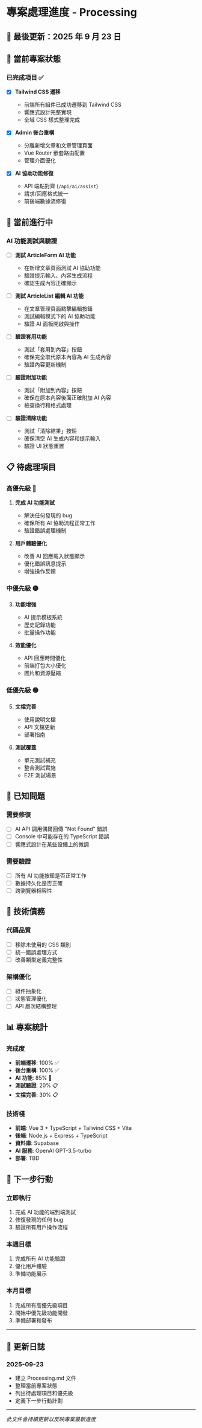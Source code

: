 # 專案處理進度 - Processing

## 📅 最後更新：2025 年 9 月 23 日

## 🎯 當前專案狀態

### 已完成項目 ✅

- [x] **Tailwind CSS 遷移**

  - 前端所有組件已成功遷移到 Tailwind CSS
  - 響應式設計完整實現
  - 全域 CSS 樣式整理完成

- [x] **Admin 後台重構**

  - 分離新增文章和文章管理頁面
  - Vue Router 嵌套路由配置
  - 管理介面優化

- [x] **AI 協助功能修復**
  - API 端點對齊 (`/api/ai/assist`)
  - 請求/回應格式統一
  - 前後端數據流修復

## 🔄 當前進行中

### AI 功能測試與驗證

- [ ] **測試 ArticleForm AI 功能**

  - 在新增文章頁面測試 AI 協助功能
  - 驗證提示輸入、內容生成流程
  - 確認生成內容正確顯示

- [ ] **測試 ArticleList 編輯 AI 功能**

  - 在文章管理頁面點擊編輯按鈕
  - 測試編輯模式下的 AI 協助功能
  - 驗證 AI 面板開啟與操作

- [ ] **驗證套用功能**

  - 測試「套用到內容」按鈕
  - 確保完全取代原本內容為 AI 生成內容
  - 驗證內容更新機制

- [ ] **驗證附加功能**

  - 測試「附加到內容」按鈕
  - 確保在原本內容後面正確附加 AI 內容
  - 檢查換行和格式處理

- [ ] **驗證清除功能**
  - 測試「清除結果」按鈕
  - 確保清空 AI 生成內容和提示輸入
  - 驗證 UI 狀態重置

## 📋 待處理項目

### 高優先級 🔴

1. **完成 AI 功能測試**

   - 解決任何發現的 bug
   - 確保所有 AI 協助流程正常工作
   - 驗證錯誤處理機制

2. **用戶體驗優化**
   - 改善 AI 回應載入狀態顯示
   - 優化錯誤訊息提示
   - 增強操作反饋

### 中優先級 🟡

3. **功能增強**

   - AI 提示模板系統
   - 歷史記錄功能
   - 批量操作功能

4. **效能優化**
   - API 回應時間優化
   - 前端打包大小優化
   - 圖片和資源壓縮

### 低優先級 🟢

5. **文檔完善**

   - 使用說明文檔
   - API 文檔更新
   - 部署指南

6. **測試覆蓋**
   - 單元測試補充
   - 整合測試實施
   - E2E 測試場景

## 🐛 已知問題

### 需要修復

- [ ] AI API 調用偶爾回傳 "Not Found" 錯誤
- [ ] Console 中可能存在的 TypeScript 錯誤
- [ ] 響應式設計在某些設備上的微調

### 需要驗證

- [ ] 所有 AI 功能按鈕是否正常工作
- [ ] 數據持久化是否正確
- [ ] 跨瀏覽器相容性

## 🔧 技術債務

### 代碼品質

- [ ] 移除未使用的 CSS 類別
- [ ] 統一錯誤處理方式
- [ ] 改善類型定義完整性

### 架構優化

- [ ] 組件抽象化
- [ ] 狀態管理優化
- [ ] API 層次結構整理

## 📊 專案統計

### 完成度

- **前端遷移**: 100% ✅
- **後台重構**: 100% ✅
- **AI 功能**: 85% 🔄
- **測試驗證**: 20% 📋
- **文檔完善**: 30% 📋

### 技術棧

- **前端**: Vue 3 + TypeScript + Tailwind CSS + Vite
- **後端**: Node.js + Express + TypeScript
- **資料庫**: Supabase
- **AI 服務**: OpenAI GPT-3.5-turbo
- **部署**: TBD

## 🎯 下一步行動

### 立即執行

1. 完成 AI 功能的端到端測試
2. 修復發現的任何 bug
3. 驗證所有用戶操作流程

### 本週目標

1. 完成所有 AI 功能驗證
2. 優化用戶體驗
3. 準備功能展示

### 本月目標

1. 完成所有高優先級項目
2. 開始中優先級功能開發
3. 準備部署和發布

---

## 📝 更新日誌

### 2025-09-23

- 建立 Processing.md 文件
- 整理當前專案狀態
- 列出待處理項目和優先級
- 定義下一步行動計劃

---

_此文件會持續更新以反映專案最新進度_
